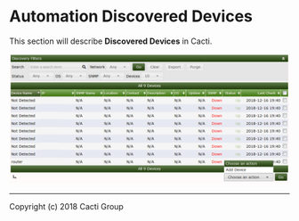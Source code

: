 # Automation Discovered Devices

This section will describe **Discovered Devices** in Cacti.

![Discovered Devices](images/automation-devices.png)

---
Copyright (c) 2018 Cacti Group
